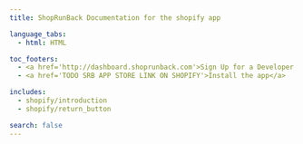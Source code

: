```yaml
---
title: ShopRunBack Documentation for the shopify app

language_tabs:
  - html: HTML

toc_footers:
  - <a href='http://dashboard.shoprunback.com'>Sign Up for a Developer Key</a>
  - <a href='TODO SRB APP STORE LINK ON SHOPIFY'>Install the app</a>

includes:
  - shopify/introduction
  - shopify/return_button

search: false
---
```



